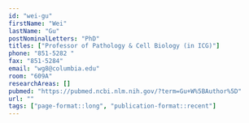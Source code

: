 ```yaml
---
id: "wei-gu"
firstName: "Wei"
lastName: "Gu"
postNominalLetters: "PhD"
titles: ["Professor of Pathology & Cell Biology (in ICG)"]
phone: "851-5282 "
fax: "851-5284"
email: "wg8@columbia.edu"
room: "609A"
researchAreas: []
pubmed: "https://pubmed.ncbi.nlm.nih.gov/?term=Gu+W%5BAuthor%5D"
url: ""
tags: ["page-format::long", "publication-format::recent"]
---
```

